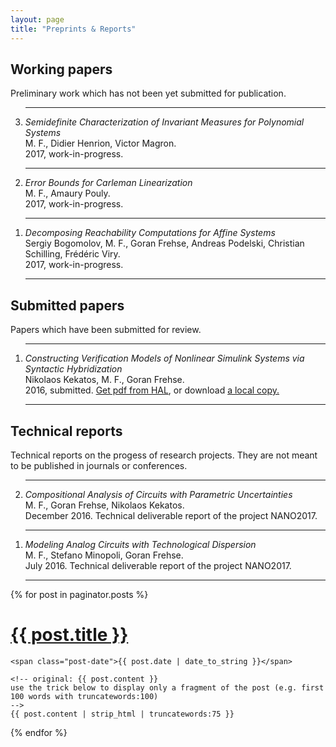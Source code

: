 ```yaml
---
layout: page
title: "Preprints & Reports"
---
```


## Working papers

Preliminary work which has not been yet submitted for publication.

<ol reversed>
<hr>

<li> <i> Semidefinite Characterization of Invariant Measures for  Polynomial Systems </i><br> M. F., Didier Henrion, Victor Magron. <br> 2017, work-in-progress.  
<br>  
<hr>
</li>

<li> <i> Error Bounds for Carleman Linearization </i><br> M. F., Amaury Pouly.<br> 2017, work-in-progress.  
<br>  
<hr>
</li>

<li> <i> Decomposing Reachability Computations for Affine Systems </i><br> Sergiy Bogomolov, M. F., Goran Frehse, Andreas Podelski, Christian Schilling, Frédéric Viry.<br>  2017, work-in-progress.  
<br>  
<hr>
</li>

</ol>

## Submitted papers

Papers which have been submitted for review.

<ol reversed>
<hr>

  <li> <i>Constructing Verification Models of Nonlinear Simulink Systems via Syntactic Hybridization </i><br> Nikolaos Kekatos, M. F., Goran Frehse.<br>  2016, submitted. <a href="https://hal.archives-ouvertes.fr/hal-01487658"> Get pdf from HAL</a>, or download <a href="{{site.url}}/assets/papers/synlin_v2.pdf"> a local copy. </a>
<br>  
<hr>
</li>

</ol>

## Technical reports

Technical reports on the progess of research projects. They are not meant to be published in journals or conferences.

<ol reversed>
<hr>

<li> <i> Compositional Analysis of Circuits with Parametric Uncertainties</i><br> M. F., Goran Frehse, Nikolaos Kekatos.<br> December 2016. Technical deliverable report of the project NANO2017.<br>
<hr>
</li>

<li> <i> Modeling Analog Circuits with Technological Dispersion</i><br> M. F., Stefano Minopoli, Goran Frehse. <br>  July 2016. Technical deliverable report  of the project NANO2017.<br> 
<hr>
</li>


</ol>



<div class="posts">
  {% for post in paginator.posts %}
  <div class="post">
    <h1 class="post-title">
      <a href="{{ site.baseurl }}/{{ post.url }}">
        {{ post.title }}
      </a>
    </h1>

    <span class="post-date">{{ post.date | date_to_string }}</span>

    <!-- original: {{ post.content }} 
    use the trick below to display only a fragment of the post (e.g. first 100 words with truncatewords:100)
    -->
    {{ post.content | strip_html | truncatewords:75 }}  
  </div>
  {% endfor %}
</div>
